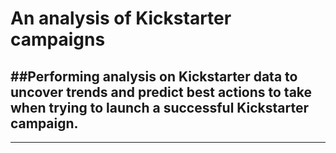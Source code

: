 # An analysis of Kickstarter campaigns
##Performing analysis on Kickstarter data to uncover trends and predict best actions to take when trying to launch a successful Kickstarter campaign.
---
---
